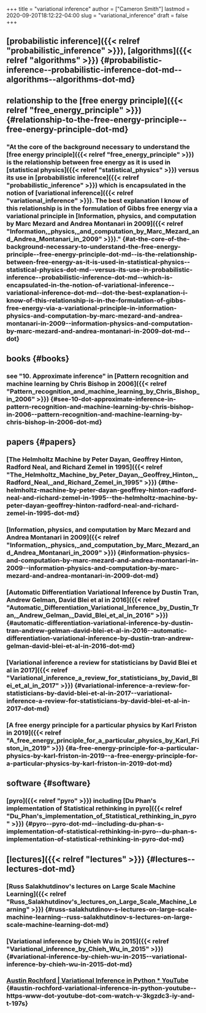+++
title = "variational inference"
author = ["Cameron Smith"]
lastmod = 2020-09-20T18:12:22-04:00
slug = "variational_inference"
draft = false
+++

## [probabilistic inference]({{< relref "probabilistic_inference" >}}), [algorithms]({{< relref "algorithms" >}}) {#probabilistic-inference--probabilistic-inference-dot-md--algorithms--algorithms-dot-md}


## relationship to the [free energy principle]({{< relref "free_energy_principle" >}}) {#relationship-to-the-free-energy-principle--free-energy-principle-dot-md}


### "At the core of the background necessary to understand the [free energy principle]({{< relref "free_energy_principle" >}}) is the relationship between free energy as it is used in [statistical physics]({{< relref "statistical_physics" >}}) versus its use in [probabilistic inference]({{< relref "probabilistic_inference" >}}) which is encapsulated in the notion of [variational inference]({{< relref "variational_inference" >}}). The best explanation I know of this relationship is in the formulation of Gibbs free energy via a variational principle in [Information, physics, and computation by Marc Mezard and Andrea Montanari in 2009]({{< relref "Information,_physics,_and_computation_by_Marc_Mezard_and_Andrea_Montanari_in_2009" >}})." {#at-the-core-of-the-background-necessary-to-understand-the-free-energy-principle--free-energy-principle-dot-md--is-the-relationship-between-free-energy-as-it-is-used-in-statistical-physics--statistical-physics-dot-md--versus-its-use-in-probabilistic-inference--probabilistic-inference-dot-md--which-is-encapsulated-in-the-notion-of-variational-inference--variational-inference-dot-md--dot-the-best-explanation-i-know-of-this-relationship-is-in-the-formulation-of-gibbs-free-energy-via-a-variational-principle-in-information-physics-and-computation-by-marc-mezard-and-andrea-montanari-in-2009--information-physics-and-computation-by-marc-mezard-and-andrea-montanari-in-2009-dot-md--dot}


## books {#books}


### see "10. Approximate inference" in [Pattern recognition and machine learning by Chris Bishop in 2006]({{< relref "Pattern_recognition_and_machine_learning_by_Chris_Bishop_in_2006" >}}) {#see-10-dot-approximate-inference-in-pattern-recognition-and-machine-learning-by-chris-bishop-in-2006--pattern-recognition-and-machine-learning-by-chris-bishop-in-2006-dot-md}


## papers {#papers}


### [The Helmholtz Machine by Peter Dayan, Geoffrey Hinton, Radford Neal, and Richard Zemel in 1995]({{< relref "The_Helmholtz_Machine_by_Peter_Dayan,_Geoffrey_Hinton,_Radford_Neal,_and_Richard_Zemel_in_1995" >}}) {#the-helmholtz-machine-by-peter-dayan-geoffrey-hinton-radford-neal-and-richard-zemel-in-1995--the-helmholtz-machine-by-peter-dayan-geoffrey-hinton-radford-neal-and-richard-zemel-in-1995-dot-md}


### [Information, physics, and computation by Marc Mezard and Andrea Montanari in 2009]({{< relref "Information,_physics,_and_computation_by_Marc_Mezard_and_Andrea_Montanari_in_2009" >}}) {#information-physics-and-computation-by-marc-mezard-and-andrea-montanari-in-2009--information-physics-and-computation-by-marc-mezard-and-andrea-montanari-in-2009-dot-md}


### [Automatic Differentiation Variational Inference by Dustin Tran, Andrew Gelman, David Blei et al in 2016]({{< relref "Automatic_Differentiation_Variational_Inference_by_Dustin_Tran,_Andrew_Gelman,_David_Blei_et_al_in_2016" >}}) {#automatic-differentiation-variational-inference-by-dustin-tran-andrew-gelman-david-blei-et-al-in-2016--automatic-differentiation-variational-inference-by-dustin-tran-andrew-gelman-david-blei-et-al-in-2016-dot-md}


### [Variational inference a review for statisticians by David Blei et al in 2017]({{< relref "Variational_inference_a_review_for_statisticians_by_David_Blei_et_al_in_2017" >}}) {#variational-inference-a-review-for-statisticians-by-david-blei-et-al-in-2017--variational-inference-a-review-for-statisticians-by-david-blei-et-al-in-2017-dot-md}


### [A free energy principle for a particular physics by Karl Friston in 2019]({{< relref "A_free_energy_principle_for_a_particular_physics_by_Karl_Friston_in_2019" >}}) {#a-free-energy-principle-for-a-particular-physics-by-karl-friston-in-2019--a-free-energy-principle-for-a-particular-physics-by-karl-friston-in-2019-dot-md}


## software {#software}


### [pyro]({{< relref "pyro" >}}) including [Du Phan's implementation of Statistical rethinking in pyro]({{< relref "Du_Phan's_implementation_of_Statistical_rethinking_in_pyro" >}}) {#pyro--pyro-dot-md--including-du-phan-s-implementation-of-statistical-rethinking-in-pyro--du-phan-s-implementation-of-statistical-rethinking-in-pyro-dot-md}


## [lectures]({{< relref "lectures" >}}) {#lectures--lectures-dot-md}


### [Russ Salakhutdinov's lectures on Large Scale Machine Learning]({{< relref "Russ_Salakhutdinov's_lectures_on_Large_Scale_Machine_Learning" >}}) {#russ-salakhutdinov-s-lectures-on-large-scale-machine-learning--russ-salakhutdinov-s-lectures-on-large-scale-machine-learning-dot-md}


### [Variational inference by Chieh Wu in 2015]({{< relref "Variational_inference_by_Chieh_Wu_in_2015" >}}) {#variational-inference-by-chieh-wu-in-2015--variational-inference-by-chieh-wu-in-2015-dot-md}


### [Austin Rochford | Variational Inference in Python \* YouTube](<https://www.youtube.com/watch?v=3KGZDC3-%5FiY&t=197s>) {#austin-rochford-variational-inference-in-python-youtube--https-www-dot-youtube-dot-com-watch-v-3kgzdc3-iy-and-t-197s}
